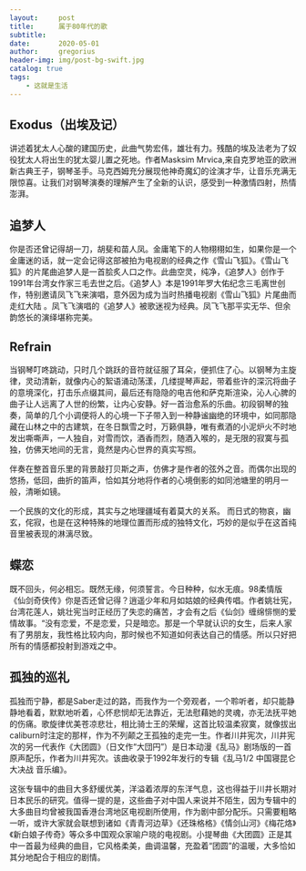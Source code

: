 ```yaml
---
layout:     post
title:      属于80年代的歌
subtitle:   
date:       2020-05-01
author:     gregorius
header-img: img/post-bg-swift.jpg
catalog: true
tags:
    - 这就是生活
---
```


## Exodus（出埃及记）

讲述着犹太人心酸的建国历史，此曲气势宏伟，雄壮有力。残酷的埃及法老为了奴役犹太人将出生的犹太婴儿置之死地。作者Masksim Mrvica,来自克罗地亚的欧洲新古典王子，钢琴圣手。马克西姆充分展现他神奇魔幻的诠演才华，让音乐充满无限惊喜。让我们对钢琴演奏的理解产生了全新的认识，感受到一种激情四射，热情澎湃。

## 追梦人

你是否还曾记得胡一刀，胡斐和苗人凤。金庸笔下的人物栩栩如生，如果你是一个金庸迷的话，就一定会记得这部被拍为电视剧的经典之作《雪山飞狐》。《雪山飞狐》的片尾曲追梦人是一首脍炙人口之作。此曲空灵，纯净，《追梦人》创作于1991年台湾女作家三毛去世之后。《追梦人》本是1991年罗大佑纪念三毛离世创作，特别邀请凤飞飞来演唱，意外因为成为当时热播电视剧《雪山飞狐》片尾曲而走红大陆 。凤飞飞演唱的《追梦人》被歌迷视为经典。凤飞飞那平实无华、但余韵悠长的演绎堪称完美。

## Refrain

当钢琴叮咚跳动，只时几个跳跃的音符就征服了耳朵，便抓住了心。以钢琴为主旋律，灵动清新，就像内心的絮语涌动荡漾，几缕提琴声起，带着些许的深沉将曲子的意境深化，打击乐点缀其间，最后还有隐隐的电吉他和萨克斯渲染，沁人心脾的曲子让人远离了人世的纷繁，让内心安静。好一首治愈系的乐曲。初段钢琴的独奏，简单的几个小调便将人的心境一下子带入到一种静谧幽绝的环境中，如同那隐藏在山林之中的古建筑，在冬日飘雪之时，万籁俱静，唯有煮酒的小泥炉火不时地发出嘶嘶声，一人独自，对雪而饮，酒香而烈，随酒入喉的，是无限的寂寞与孤独，仿佛天地间的无言，竟然是内心世界的真实写照。

伴奏在整首音乐里的背景敲打贝斯之声，仿佛才是作者的弦外之音。而偶尔出现的悠扬，低回，曲折的笛声，恰如其分地将作者的心境倒影的如同池塘里的明月一般，清晰如镜。

一个民族的文化的形成，其实与之地理疆域有着莫大的关系。 而日式的物哀，幽玄，侘寂，也是在这种特殊的地理位置而形成的独特文化，巧妙的是似乎在这首纯音里被表现的淋漓尽致。

## 蝶恋

既不回头，何必相忘。既然无缘，何须誓言。今日种种，似水无痕。98柔情版《仙剑奇侠传》你是否还曾记得？逍遥少年和月如姑娘的经典传唱。作者姚壮宪，台湾花莲人，姚壮宪当时正经历了失恋的痛苦，才会有之后《仙剑》缠绵悱恻的爱情故事。“没有恋爱，不是恋爱，只是暗恋。那是一个早就认识的女生，后来人家有了男朋友，我性格比较内向，那时候也不知道如何表达自己的情感。所以只好把所有的情感都投射到游戏之中。

## 孤独的巡礼

孤独而宁静，都是Saber走过的路，而我作为一个旁观者，一个聆听者，却只能静静地看着，默默地听着，心怀悲悯却无法靠近，无法慰藉她的灵魂，亦无法抚平她的伤痛。歌旋律优美苍凉悲壮，相比骑士王的荣耀，这首比较温柔寂寞，就像拔出caliburn时注定的那样，作为不列颠之王孤独的走完一生。作者川井宪次，川井宪次的另一代表作《大团圆》（日文作“大団円”）是日本动漫《乱马》剧场版的一首原声配乐，作者为川井宪次。该曲收录于1992年发行的专辑《乱马1/2 中国寝昆仑大决战 音乐编》。

这张专辑中的曲目大多舒缓优美，洋溢着浓厚的东洋气息，这也得益于川井长期对日本民乐的研究。值得一提的是，这些曲子对中国人来说并不陌生，因为专辑中的大多曲目均曾被我国香港台湾地区电视剧所使用，作为剧中部分配乐。只需要粗略一听，或许大家就会联想到诸如《青青河边草》《还珠格格》《情剑山河》《梅花烙》《新白娘子传奇》等众多中国观众家喻户晓的电视剧。小提琴曲《大团圆》正是其中一首最为经典的曲目，它风格柔美，曲调温馨，充盈着“团圆”的温暖，大多恰如其分地配合于相应的剧情。
